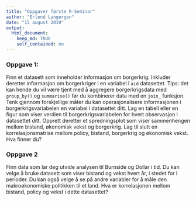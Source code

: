 ```yaml
---
title: "Oppgaver første R-Seminar"
author: "Erlend Langørgen"
date: "15 august 2019"
output:
  html_document:
    keep_md: TRUE
    self_contained: no
---
```


### Oppgave 1:

Finn et datasett som inneholder informasjon om borgerkrig. Inkluder deretter informasjon om borgerkriger i en variabel i `aid` datasettet. Tips: det kan hende du vil være tjent med å aggregere borgerkrigsdata med `group_by()` og `summarise()` før du kombinerer data med en `join_` funksjon. Tenk gjennom forskjellige måter du kan operasjonalisere informasjonen i borgerkrigsvariabelen  en variabel i datasettet ditt. Lag en tabell eller en figur som viser verdien til borgerkrigsvariabelen for hvert observasjon i datasettet ditt. Opprett deretter et spredningsplot som viser sammenhengen mellom bistand, økonomisk vekst og borgerkrig. Lag til slutt en korrelasjonsmatrise mellom policy, bistand, borgerkrig og økonomisk vekst. Hva finner du?

### Oppgave 2

Finn data som lar deg utvide analysen til Burnside og Dollar i tid. Du kan velge å bruke datasett som viser bistand og vekst hvert år, i stedet for i perioder. Du kan også velge å se på andre variabler for å måle den makroøkonomiske politikken til et land. Hva er korrelasjonen mellom bistand, policy og vekst i dette datasettet?
